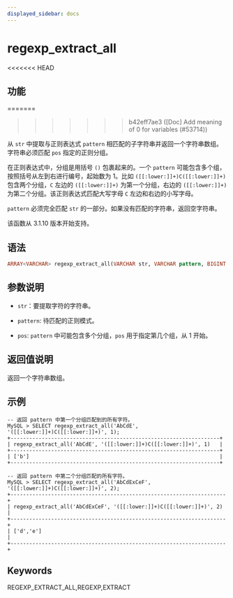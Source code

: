 ```yaml
---
displayed_sidebar: docs
---
```


# regexp_extract_all

<<<<<<< HEAD
## 功能
=======

>>>>>>> b42eff7ae3 ([Doc] Add meaning of 0 for variables (#53714))

从 `str` 中提取与正则表达式 `pattern` 相匹配的子字符串并返回一个字符串数组。字符串必须匹配 `pos` 指定的正则分组。

在正则表达式中，分组是用括号 `()` 包裹起来的。一个 `pattern` 可能包含多个组，按照括号从左到右进行编号，起始数为 1。比如 `([[:lower:]]+)C([[:lower:]]+)` 包含两个分组，`C` 左边的 `([[:lower:]]+)` 为第一个分组，右边的 `([[:lower:]]+)` 为第二个分组。该正则表达式匹配大写字母 `C` 左边和右边的小写字母。

`pattern` 必须完全匹配 `str` 的一部分。如果没有匹配的字符串，返回空字符串。

该函数从 3.1.10 版本开始支持。

## 语法

```Haskell
ARRAY<VARCHAR> regexp_extract_all(VARCHAR str, VARCHAR pattern, BIGINT pos)
```

## 参数说明

- `str`：要提取字符的字符串。

- `pattern`: 待匹配的正则模式。

- `pos`: `pattern` 中可能包含多个分组，`pos` 用于指定第几个组，从 1 开始。

## 返回值说明

返回一个字符串数组。

## 示例

```Plain Text
-- 返回 pattern 中第一个分组匹配到的所有字符。
MySQL > SELECT regexp_extract_all('AbCdE', '([[:lower:]]+)C([[:lower:]]+)', 1);
+-------------------------------------------------------------------+
| regexp_extract_all('AbCdE', '([[:lower:]]+)C([[:lower:]]+)', 1)   |
+-------------------------------------------------------------------+
| ['b']                                                             |
+-------------------------------------------------------------------+

-- 返回 pattern 中第二个分组匹配的所有字符。
MySQL > SELECT regexp_extract_all('AbCdExCeF', '([[:lower:]]+)C([[:lower:]]+)', 2);
+---------------------------------------------------------------------+
| regexp_extract_all('AbCdExCeF', '([[:lower:]]+)C([[:lower:]]+)', 2) |
+---------------------------------------------------------------------+
| ['d','e']                                                           |
+---------------------------------------------------------------------+
```

## Keywords

REGEXP_EXTRACT_ALL,REGEXP,EXTRACT
